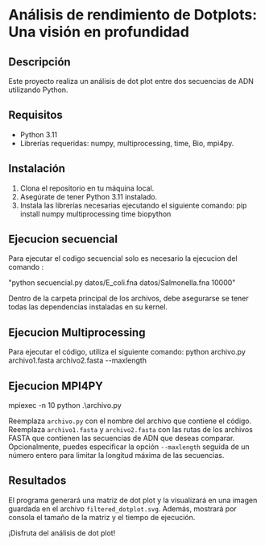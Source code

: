 # Análisis de rendimiento de Dotplots: Una visión en profundidad

## Descripción
Este proyecto realiza un análisis de dot plot entre dos secuencias de ADN utilizando Python.

## Requisitos

- Python 3.11
- Librerías requeridas: numpy, multiprocessing, time, Bio, mpi4py.

## Instalación

1. Clona el repositorio en tu máquina local.
2. Asegúrate de tener Python 3.11 instalado.
3. Instala las librerías necesarias ejecutando el siguiente comando:
pip install numpy multiprocessing time biopython

## Ejecucion secuencial

Para ejecutar el codigo secuencial solo es necesario la ejecucion del comando :

"python secuencial.py datos/E_coli.fna datos/Salmonella.fna 10000"

Dentro de la carpeta principal de los archivos, debe asegurarse se tener todas las dependencias instaladas en su kernel.

## Ejecucion Multiprocessing
Para ejecutar el código, utiliza el siguiente comando:
python archivo.py archivo1.fasta archivo2.fasta --maxlength

## Ejecucion MPI4PY

mpiexec -n 10 python .\archivo.py

Reemplaza `archivo.py` con el nombre del archivo que contiene el código.
Reemplaza `archivo1.fasta` y `archivo2.fasta` con las rutas de los archivos FASTA que contienen las secuencias de ADN que deseas comparar.
Opcionalmente, puedes especificar la opción `--maxlength` seguida de un número entero para limitar la longitud máxima de las secuencias.

## Resultados

El programa generará una matriz de dot plot y la visualizará en una imagen guardada en el archivo `filtered_dotplot.svg`. Además, mostrará por consola el tamaño de la matriz y el tiempo de ejecución.

¡Disfruta del análisis de dot plot!
